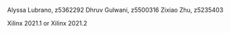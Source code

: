 Alyssa Lubrano, z5362292
Dhruv Gulwani, z5500316
Zixiao Zhu, z5235403

Xilinx 2021.1 or Xilinx 2021.2